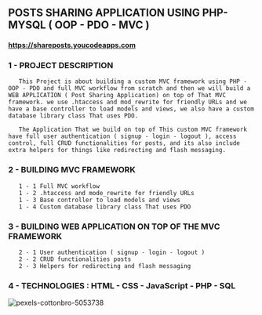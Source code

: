 ## POSTS SHARING APPLICATION USING PHP-MYSQL ( OOP - PDO - MVC )

#### https://shareposts.youcodeapps.com

### 1 - PROJECT DESCRIPTION

       This Project is about building a custom MVC framework using PHP - OOP - PDO and full MVC workflow from scratch and then we will build a WEB APPLICATION ( Post Sharing Application) on top of That MVC framework. we use .htaccess and mod_rewrite for friendly URLs and we have a base controller to load models and views, we also have a custom database library class That uses PDO.

       The Application That we build on top of This custom MVC framework have full user authentication ( signup - login - logout ), access control, full CRUD functionalities for posts, and its also include extra helpers for things like redirecting and flash messaging.

### 2 - BUILDING MVC FRAMEWORK

       1 - 1 Full MVC workflow
       1 - 2 .htaccess and mode_rewrite for friendly URLs
       1 - 3 Base controller to load models and views
       1 - 4 Custom database library class That uses PDO

### 3 - BUILDING WEB APPLICATION ON TOP OF THE MVC FRAMEWORK

       2 - 1 User authentication ( signup - login - logout )
       2 - 2 CRUD functionalities posts
       2 - 3 Helpers for redirecting and flash messaging

### 4 - TECHNOLOGIES : HTML - CSS - JavaScript - PHP - SQL

![pexels-cottonbro-5053738](https://user-images.githubusercontent.com/59705964/164145559-8edd4cf2-ecaf-4846-9653-3ba650d40455.jpg)
